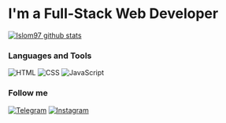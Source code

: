 # I'm a Full-Stack Web Developer
[![Islom97 github stats ](https://github-readme-stats.vercel.app/api?username=Islom97&show_icons=true&theme=github_dark&text_color=7DB9B8&border_color=5E88D0)](https://github.com/Islom97)


### Languages and Tools

![HTML](https://img.shields.io/badge/HTML-090909?style=for-the-badge&logo=HTML5&logoColor=E34F26) ![CSS](https://img.shields.io/badge/CSS-090909?style=for-the-badge&logo=CSS3&logoColor=1572B6) ![JavaScript](https://img.shields.io/badge/JavaScript-090909?style=for-the-badge&logo=JavaScript&logoColor=F7DF1E)
### Follow me
  [![Telegram](https://img.shields.io/badge/Telegram-2CA5E0?style=for-the-badge&logo=telegram&logoColor=white)](https://t.me/islom_abduvoxidov) [![Instagram](https://img.shields.io/badge/Instagram-E4405F?style=for-the-badge&logo=instagram&logoColor=white)](https://instagram.com/islom.abduvoxidov?utm_medium=copy_link)